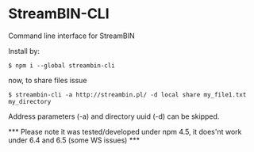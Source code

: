 # StreamBIN-CLI

Command line interface for StreamBIN

Install by:

```
$ npm i --global streambin-cli
```

now, to share files issue
```
$ streambin-cli -a http://streambin.pl/ -d local share my_file1.txt my_directory
```

Address parameters (-a) and directory uuid (-d) can be skipped.

*** Please note it was tested/developed under npm 4.5, it does'nt work under 6.4 and 6.5 (some WS issues) ***